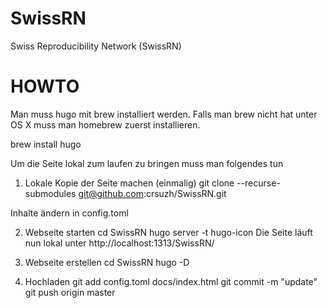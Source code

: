 # SwissRN
Swiss Reproducibility Network (SwissRN)

# HOWTO

Man muss hugo mit brew installiert werden. Falls man brew nicht hat unter OS X muss man homebrew zuerst installieren.

brew install hugo

Um die Seite lokal zum laufen zu bringen muss man folgendes tun

1. Lokale Kopie der Seite machen (einmalig)
git clone --recurse-submodules git@github.com:crsuzh/SwissRN.git

Inhalte ändern in  config.toml 

2. Webseite starten
cd SwissRN
hugo server -t hugo-icon
Die Seite läuft nun lokal unter http://localhost:1313/SwissRN/

3. Webseite erstellen
cd SwissRN
hugo -D

4. Hochladen
git add config.toml docs/index.html 
 git commit -m "update"
 git push origin master
